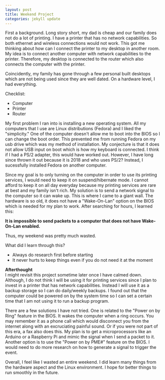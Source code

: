 ```yaml
---
layout: post 
title: Weekend Project 
categories: jekyll update
---
```


First a background. Long story short, my dad is cheap and our family does not do a lot of printing. I have a printer that has no network capabilities. 
So both ethernet and wireless connections would not work. This got me thinking about how can I connect the printer to my desktop in another room. 
My idea is to connect another computer with network capabilities to the printer. Therefore, my desktop is connected to the router which also connects
the computer with the printer. 

Coincidently, my family has gone through a few personal built desktops which are not being used since they are well dated. On a hardware level, I had everything.

Checklist:
<ul>
    <li>Computer</li>
    <li>Printer</li>
    <li>Router</li>
</ul>

My first problem I ran into is installing a new operating system. All my computers that I use are Linux distributions (Fedora) and I liked the "simplicity."
One of the computer doesn't allow me to boot into the BIOS so I can change the boot order. This prevented me from running Fedora on my usb drive which was my
method of installation. My conjecture is that it does not allow USB input on boot which is how my keyboard is connected. I think if I had a PS/2 adapter, this
would have worked out. However, I have long since thrown it out because it is 2018 and who uses PS/2? Instead, I sucessfully installed Fedora on another computer.  

Since my goal is to only turning on the computer in order to use its printing services, I would need to keep it on suspend/hibernate mode. I cannot afford to
keep it on all day everyday because my printing services are rare at best and my family isn't rich. My solution is to send a network signal to the computer so it 
can wake up. This is where I came to a giant wall. The hardware is so old, it does not have a "Wake-On-Lan" option on the BIOS which is needed for my plan to work.
After searching for hours, I learned this:

<b>It is impossible to send packets to a computer that does not have Wake-On-Lan enabled.</b>

Thus, my weekend was pretty much wasted. 

What did I learn through this? 
<ul>
    <li>Always do research first before starting</li>
    <li>It never hurts to keep things even if you do not need it at the moment</li>
</ul>

<b>Afterthought</b>
<br>
I might revisit this project sometime later once I have calmed down. Although, I do not think I will be using it for printing services since I plan to invest in 
a printer that has network capabilities. Instead I will use it as a backup storage so I can do daily/weekly backups. I found out that the computer could be 
powered on by the system time so I can set a certain time that I am not using it to run a backup program. 

There are a few solutions I have not tried. One is related to the "Power on by Ring" feature in the BIOS. It wakes the computer when a ring occurs. You may remember
it as a phone call which would disconnect you from the internet along with an excruciating painful sound. Or if you were not part of this era, a fax also does this.
My plan is to get a microprocessors like an Arduino or a Raspberry Pi and mimic the signal when I send a packet to it. Another option is to use the "Power on by PME#"
feature on the BIOS. I would need to do more research on how to generate a signal to trigger the event.

Overall, I feel like I wasted an entire weekend. I did learn many things from the hardware aspect and the Linux environment. I hope for better things to run smoothly
in the future.
